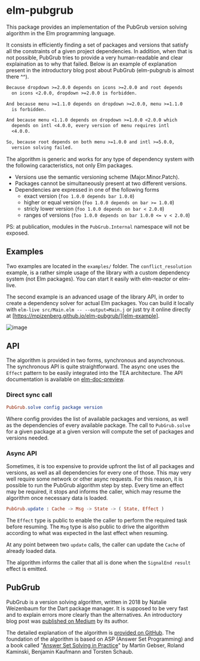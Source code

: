 # elm-pubgrub

This package provides an implementation of the PubGrub
version solving algorithm in the Elm programming language.

It consists in efficiently finding a set of packages and versions
that satisfy all the constraints of a given project dependencies.
In addition, when that is not possible,
PubGrub tries to provide a very human-readable and clear
explaination as to why that failed.
Below is an example of explanation present in
the introductory blog post about PubGrub
(elm-pubgrub is almost there ^^).

```txt
Because dropdown >=2.0.0 depends on icons >=2.0.0 and root depends
  on icons <2.0.0, dropdown >=2.0.0 is forbidden.

And because menu >=1.1.0 depends on dropdown >=2.0.0, menu >=1.1.0
  is forbidden.

And because menu <1.1.0 depends on dropdown >=1.0.0 <2.0.0 which
  depends on intl <4.0.0, every version of menu requires intl
  <4.0.0.

So, because root depends on both menu >=1.0.0 and intl >=5.0.0,
  version solving failed.
```

The algorithm is generic and works for any type of dependency system
with the following caracteristics, not only Elm packages.

 - Versions use the semantic versioning scheme (Major.Minor.Patch).
 - Packages cannot be simultaneously present at two different versions.
 - Dependencies are expressed in one of the following forms
   - exact version (`foo 1.0.0 depends bar 1.0.0`)
   - higher or equal version (`foo 1.0.0 depends on bar >= 1.0.0`)
   - stricly lower version (`foo 1.0.0 depends on bar < 2.0.0`)
   - ranges of versions (`foo 1.0.0 depends on bar 1.0.0 <= v < 2.0.0`)

PS: at publication, modules in the `PubGrub.Internal` namespace will not be exposed.


## Examples

Two examples are located in the `examples/` folder.
The `conflict_resolution` example, is a rather simple usage of the library
with a custom dependency system (not Elm packages).
You can start it easily with elm-reactor or elm-live.

The second example is an advanced usage of the library API,
in order to create a dependency solver for actual Elm packages.
You can build it locally with `elm-live src/Main.elm -- --output=Main.j`
or just try it online directly at
[https://mpizenberg.github.io/elm-pubgrub/][elm-example].

![image](https://user-images.githubusercontent.com/2905865/88414812-bff21000-cddd-11ea-9541-ebf700a45b6a.png)

[elm-example]: https://mpizenberg.github.io/elm-pubgrub/

## API

The algorithm is provided in two forms, synchronous and asynchronous.
The synchronous API is quite straightforward.
The async one uses the `Effect` pattern to be easily integrated
into the TEA architecture.
The API documentation is available on [elm-doc-preview][doc].

[doc]: https://elm-doc-preview.netlify.app/?repo=mpizenberg/elm-pubgrub

### Direct sync call

```elm
PubGrub.solve config package version
```

Where config provides the list of available packages and versions,
as well as the dependencies of every available package.
The call to `PubGrub.solve` for a given package at a given version
will compute the set of packages and versions needed.

### Async API

Sometimes, it is too expensive to provide upfront
the list of all packages and versions,
as well as all dependencies for every one of those.
This may very well require some network or other async requests.
For this reason, it is possible to run the PubGrub algorithm step by step.
Every time an effect may be required, it stops and informs the caller,
which may resume the algorithm once necessary data is loaded.

```elm
PubGrub.update : Cache -> Msg -> State -> ( State, Effect )
```

The `Effect` type is public to enable the caller to perform
the required task before resuming.
The `Msg` type is also public to drive the algorithm according
to what was expected in the last effect when resuming.

At any point between two `update` calls,
the caller can update the `Cache` of already loaded data.

The algorithm informs the caller that all is done
when the `SignalEnd result` effect is emitted.


## PubGrub

PubGrub is a version solving algorithm,
written in 2018 by Natalie Weizenbaum
for the Dart package manager.
It is supposed to be very fast and to explain errors
more clearly than the alternatives.
An introductory blog post was
[published on Medium][medium-pubgrub] by its author.

The detailed explanation of the algorithm is
[provided on GitHub][github-pubgrub].
The foundation of the algorithm is based on ASP (Answer Set Programming)
and a book called
"[Answer Set Solving in Practice][potassco-book]"
by Martin Gebser, Roland Kaminski, Benjamin Kaufmann and Torsten Schaub.

[medium-pubgrub]: https://medium.com/@nex3/pubgrub-2fb6470504f
[github-pubgrub]: https://github.com/dart-lang/pub/blob/master/doc/solver.md
[potassco-book]: https://potassco.org/book/
